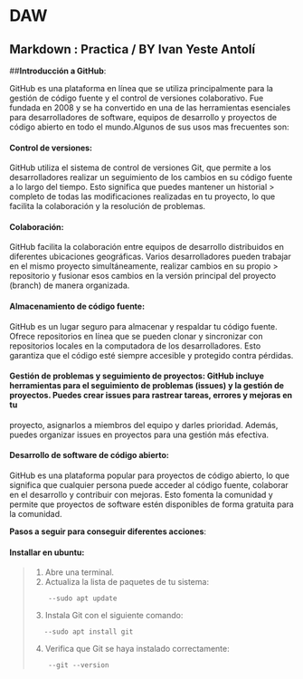 # **DAW**
## Markdown : Practica / BY Ivan Yeste Antolí

##**Introducción a GitHub**:

GitHub es una plataforma en línea que se utiliza principalmente para la gestión de código fuente y el control de versiones colaborativo. Fue fundada en 2008 y se ha convertido en una de las herramientas esenciales para desarrolladores de software, equipos de desarrollo y proyectos de código abierto en todo el mundo.Algunos de sus usos mas frecuentes son:

 #### Control de versiones:
 GitHub utiliza el sistema de control de versiones Git, que permite a los desarrolladores realizar un seguimiento de los cambios en su código fuente a lo largo del tiempo. Esto significa que puedes mantener un historial > completo de todas las modificaciones realizadas en tu proyecto, lo que facilita la colaboración y la resolución de problemas.

 #### Colaboración: 
 GitHub facilita la colaboración entre equipos de desarrollo distribuidos en diferentes ubicaciones geográficas. Varios desarrolladores pueden trabajar en el mismo proyecto simultáneamente, realizar cambios en su propio > repositorio y fusionar esos cambios en la versión principal del proyecto (branch) de manera organizada.

 #### Almacenamiento de código fuente:
 GitHub es un lugar seguro para almacenar y respaldar tu código fuente. Ofrece repositorios en línea que se pueden clonar y sincronizar con repositorios locales en la computadora de los desarrolladores. Esto garantiza
 que el código esté siempre accesible y protegido contra pérdidas.

 #### Gestión de problemas y seguimiento de proyectos: GitHub incluye herramientas para el seguimiento de problemas (issues) y la gestión de proyectos. Puedes crear issues para rastrear tareas, errores y mejoras en tu
 proyecto, asignarlos a miembros del equipo y darles prioridad. Además, puedes organizar issues en proyectos para una gestión más efectiva.

 #### Desarrollo de software de código abierto:
 GitHub es una plataforma popular para proyectos de código abierto, lo que significa que cualquier persona puede acceder al código fuente, colaborar en el desarrollo y contribuir con mejoras. Esto fomenta la comunidad y  permite que proyectos de software estén disponibles de forma gratuita para la comunidad.



**Pasos a seguir para conseguir diferentes acciones**:
 #### Installar en ubuntu:

> 1. Abre una terminal.
> 2. Actualiza la lista de paquetes de tu sistema:
>  ```
>      --sudo apt update
>  ```
> 3. Instala Git con el siguiente comando:
>  ```
>     --sudo apt install git
>
>  ```
> 4. Verifica que Git se haya instalado correctamente:
>  ```
>      --git --version
>
>  ```
